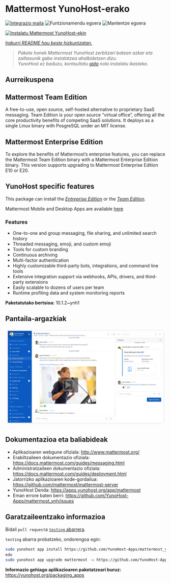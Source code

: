 <!--
Ohart ongi: README hau automatikoki sortu da <https://github.com/YunoHost/apps/tree/master/tools/readme_generator>ri esker
EZ editatu eskuz.
-->

# Mattermost YunoHost-erako

[![Integrazio maila](https://dash.yunohost.org/integration/mattermost.svg)](https://ci-apps.yunohost.org/ci/apps/mattermost/) ![Funtzionamendu egoera](https://ci-apps.yunohost.org/ci/badges/mattermost.status.svg) ![Mantentze egoera](https://ci-apps.yunohost.org/ci/badges/mattermost.maintain.svg)

[![Instalatu Mattermost YunoHost-ekin](https://install-app.yunohost.org/install-with-yunohost.svg)](https://install-app.yunohost.org/?app=mattermost)

*[Irakurri README hau beste hizkuntzatan.](./ALL_README.md)*

> *Pakete honek Mattermost YunoHost zerbitzari batean azkar eta zailtasunik gabe instalatzea ahalbidetzen dizu.*  
> *YunoHost ez baduzu, kontsultatu [gida](https://yunohost.org/install) nola instalatu ikasteko.*

## Aurreikuspena

## Mattermost Team Edition

A free-to-use, open source, self-hosted alternative to proprietary SaaS messaging. Team Edition is your open source “virtual office”, offering all the core productivity benefits of competing SaaS solutions. It deploys as a single Linux binary with PosgreSQL under an MIT license.

## Mattermost Enterprise Edition

To explore the benefits of Mattermost’s enterprise features, you can replace the Mattermost Team Edition binary with a Mattermost Enterprise Edition binary. This version supports upgrading to Mattermost Enterprise Edition E10 or E20.

## YunoHost specific features

This package can install the [*Entreprise Edition*](https://docs.mattermost.com/overview/product.html#mattermost-enterprise-edition) or the [*Team Edition*](https://docs.mattermost.com/overview/product.html#mattermost-team-edition).

Mattermost Mobile and Desktop Apps are available [here](https://mattermost.com/download/)

### Features

- One-to-one and group messaging, file sharing, and unlimited search history
- Threaded messaging, emoji, and custom emoji
- Tools for custom branding
- Continuous archiving
- Multi-factor authentication
- Highly customizable third-party bots, integrations, and command line tools
- Extensive integration support via webhooks, APIs, drivers, and third-party extensions
- Easily scalable to dozens of users per team
- Runtime profiling data and system monitoring reports


**Paketatutako bertsioa:** 10.1.2~ynh1

## Pantaila-argazkiak

![Mattermost(r)en pantaila-argazkia](./doc/screenshots/screenshot.png)

## Dokumentazioa eta baliabideak

- Aplikazioaren webgune ofiziala: <http://www.mattermost.org/>
- Erabiltzaileen dokumentazio ofiziala: <https://docs.mattermost.com/guides/messaging.html>
- Administratzaileen dokumentazio ofiziala: <https://docs.mattermost.com/guides/deployment.html>
- Jatorrizko aplikazioaren kode-gordailua: <https://github.com/mattermost/mattermost-server>
- YunoHost Denda: <https://apps.yunohost.org/app/mattermost>
- Eman errore baten berri: <https://github.com/YunoHost-Apps/mattermost_ynh/issues>

## Garatzaileentzako informazioa

Bidali `pull request`a [`testing` abarrera](https://github.com/YunoHost-Apps/mattermost_ynh/tree/testing).

`testing` abarra probatzeko, ondorengoa egin:

```bash
sudo yunohost app install https://github.com/YunoHost-Apps/mattermost_ynh/tree/testing --debug
edo
sudo yunohost app upgrade mattermost -u https://github.com/YunoHost-Apps/mattermost_ynh/tree/testing --debug
```

**Informazio gehiago aplikazioaren paketatzeari buruz:** <https://yunohost.org/packaging_apps>
